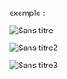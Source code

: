 exemple :

![Sans titre](https://github.com/fk-crafter/100days-of-code/assets/127132293/7b44deb8-637f-47f9-bdca-0a46965cdc0f)

![Sans titre2](https://github.com/fk-crafter/100days-of-code/assets/127132293/2e7ccee5-dc30-42bd-801d-29f68a95ab7d)

![Sans titre3](https://github.com/fk-crafter/100days-of-code/assets/127132293/c295f959-8215-4964-a1cd-b6c74be73d80)
